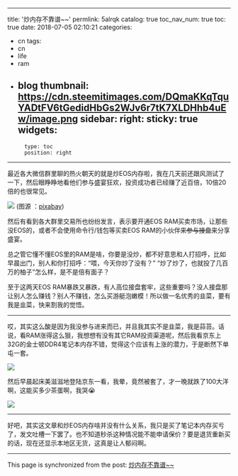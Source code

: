 
---
title: '炒内存不靠谱~~'
permlink: 5alrqk
catalog: true
toc_nav_num: true
toc: true
date: 2018-07-05 02:10:21
categories:
- cn
tags:
- cn
- life
- ram
- blog
thumbnail: https://cdn.steemitimages.com/DQmaKKqTquYADtFV6tGedidHbGs2WJv6r7tK7XLDHhb4uEw/image.png
sidebar:
    right:
        sticky: true
widgets:
    -
        type: toc
        position: right
---


最近各大微信群里聊的热火朝天的就是炒EOS内存啦，我在几天前还跟风测试了一下，然后眼睁睁地看他们参与盛宴狂欢，投资成功者已经赚了近百倍，10倍20倍的也很常见。

![](https://cdn.steemitimages.com/DQmaKKqTquYADtFV6tGedidHbGs2WJv6r7tK7XLDHhb4uEw/image.png)
(图源 ：[pixabay](https://pixabay.com/))

然后有看到各大群里交易所也纷纷发言，表示要开通EOS RAM买卖市场，让那些没EOS的，或者不会使用命令行/钱包等买卖EOS RAM的小伙伴~~来参与接盘~~来分享盛宴。

总之管它懂不懂EOS里的RAM是啥，你要是没炒，都不好意思和人打招呼，比如早晨出门，别人和你打招呼：“喂，今天你炒了没有？” “炒了炒了，也就投了几百万的柚子”怎么样，是不是倍有面子？

至于这两天EOS RAM暴跌又暴跌，有人高位接盘套牢，这些重要吗？没人接盘那让别人怎么赚钱？别人不赚钱，怎么买游艇泡嫩模！所以做一名优秀的韭菜，要有我是韭菜，快来割我的觉悟。

-------

哎，其实这么酸是因为我没参与进来而已，并且我其实不是韭菜，我是蒜苔。话说，看RAM涨得这么狠，我想想有没有其它RAM投资渠道呢，然后我看京东上32G的金士顿DDR4笔记本内存不错，觉得这个应该有上涨的潜力，于是断然下单屯一套。

![](https://cdn.steemitimages.com/DQmWj8EuZwF4oACmmUkZeSXKwArvmXFnWR97Hw62e61Nv95/image.png)

然后早晨起床美滋滋地登陆京东一看，我晕，竟然被套了，才一晚就跌了100大洋啊，这能买多少茶蛋啊，我哭😭

![](https://cdn.steemitimages.com/DQmb5fUtuvCvgYUYWexr52vxu66josVygjX51FNHDz5ZSiL/image.png)

---

好吧，其实这文章和炒EOS内存啥并没有什么关系，我只是买了笔记本内存买亏了，发文吐槽一下罢了。也不知道秒杀这种情况能不能申请保价？要是退货重新买的话，现在还显示本地区无货，这真是让人郁闷啊。

- - -

This page is synchronized from the post: [炒内存不靠谱~~](https://steemit.com/@oflyhigh/5alrqk)
